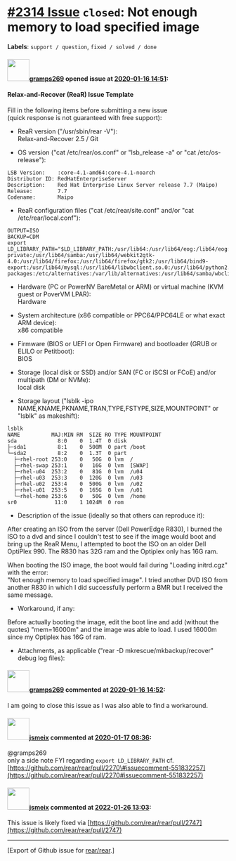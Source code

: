 [\#2314 Issue](https://github.com/rear/rear/issues/2314) `closed`: Not enough memory to load specified image
============================================================================================================

**Labels**: `support / question`, `fixed / solved / done`

#### <img src="https://avatars.githubusercontent.com/u/58610550?u=beec1bb4d39fba15d39d70b2aa5b71ee9f6f4242&v=4" width="50">[gramps269](https://github.com/gramps269) opened issue at [2020-01-16 14:51](https://github.com/rear/rear/issues/2314):

#### Relax-and-Recover (ReaR) Issue Template

Fill in the following items before submitting a new issue  
(quick response is not guaranteed with free support):

-   ReaR version ("/usr/sbin/rear -V"):  
    Relax-and-Recover 2.5 / Git

-   OS version ("cat /etc/rear/os.conf" or "lsb\_release -a" or "cat
    /etc/os-release"):

<!-- -->

    LSB Version:    :core-4.1-amd64:core-4.1-noarch
    Distributor ID: RedHatEnterpriseServer
    Description:    Red Hat Enterprise Linux Server release 7.7 (Maipo)
    Release:        7.7
    Codename:       Maipo

-   ReaR configuration files ("cat /etc/rear/site.conf" and/or "cat
    /etc/rear/local.conf"):

<!-- -->

    OUTPUT=ISO
    BACKUP=CDM
    export LD_LIBRARY_PATH="$LD_LIBRARY_PATH:/usr/lib64:/usr/lib64/eog:/lib64/eog:/usr/lib64/clang-private:/usr/lib64/samba:/usr/lib64/webkit2gtk-4.0:/usr/lib64/firefox:/usr/lib64/firefox/gtk2:/usr/lib64/bind9-export:/usr/lib64/mysql:/usr/lib64/libwbclient.so.0:/usr/lib64/python2.7/site-packages:/etc/alternatives:/var/lib/alternatives:/usr/lib64/samba/wbclient"

-   Hardware (PC or PowerNV BareMetal or ARM) or virtual machine (KVM
    guest or PoverVM LPAR):  
    Hardware

-   System architecture (x86 compatible or PPC64/PPC64LE or what exact
    ARM device):  
    x86 compatible

-   Firmware (BIOS or UEFI or Open Firmware) and bootloader (GRUB or
    ELILO or Petitboot):  
    BIOS

-   Storage (local disk or SSD) and/or SAN (FC or iSCSI or FCoE) and/or
    multipath (DM or NVMe):  
    local disk

-   Storage layout ("lsblk -ipo
    NAME,KNAME,PKNAME,TRAN,TYPE,FSTYPE,SIZE,MOUNTPOINT" or "lsblk" as
    makeshift):

<!-- -->

    lsblk
    NAME          MAJ:MIN RM  SIZE RO TYPE MOUNTPOINT
    sda             8:0    0  1.4T  0 disk
    ├─sda1          8:1    0  500M  0 part /boot
    └─sda2          8:2    0  1.3T  0 part
      ├─rhel-root 253:0    0   50G  0 lvm  /
      ├─rhel-swap 253:1    0   16G  0 lvm  [SWAP]
      ├─rhel-u04  253:2    0   81G  0 lvm  /u04
      ├─rhel-u03  253:3    0  120G  0 lvm  /u03
      ├─rhel-u02  253:4    0  500G  0 lvm  /u02
      ├─rhel-u01  253:5    0  165G  0 lvm  /u01
      └─rhel-home 253:6    0   50G  0 lvm  /home
    sr0            11:0    1 1024M  0 rom

-   Description of the issue (ideally so that others can reproduce it):

After creating an ISO from the server (Dell PowerEdge R830), I burned
the ISO to a dvd and since I couldn't test to see if the image would
boot and bring up the ReaR Menu, I attempted to boot the ISO on an older
Dell OptiPlex 990. The R830 has 32G ram and the Optiplex only has 16G
ram.

When booting the ISO image, the boot would fail during "Loading
initrd.cgz" with the error:  
"Not enough memory to load specified image". I tried another DVD ISO
from another R830 in which I did successfully perform a BMR but I
received the same message.

-   Workaround, if any:

Before actually booting the image, edit the boot line and add (without
the quotes) "mem=16000m" and the image was able to load. I used 16000m
since my Optiplex has 16G of ram.

-   Attachments, as applicable ("rear -D mkrescue/mkbackup/recover"
    debug log files):

#### <img src="https://avatars.githubusercontent.com/u/58610550?u=beec1bb4d39fba15d39d70b2aa5b71ee9f6f4242&v=4" width="50">[gramps269](https://github.com/gramps269) commented at [2020-01-16 14:52](https://github.com/rear/rear/issues/2314#issuecomment-575186931):

I am going to close this issue as I was also able to find a workaround.

#### <img src="https://avatars.githubusercontent.com/u/1788608?u=925fc54e2ce01551392622446ece427f51e2f0ce&v=4" width="50">[jsmeix](https://github.com/jsmeix) commented at [2020-01-17 08:36](https://github.com/rear/rear/issues/2314#issuecomment-575529364):

@gramps269  
only a side note FYI regarding `export LD_LIBRARY_PATH` cf.  
[https://github.com/rear/rear/pull/2270\#issuecomment-551832257](https://github.com/rear/rear/pull/2270#issuecomment-551832257)

#### <img src="https://avatars.githubusercontent.com/u/1788608?u=925fc54e2ce01551392622446ece427f51e2f0ce&v=4" width="50">[jsmeix](https://github.com/jsmeix) commented at [2022-01-26 13:03](https://github.com/rear/rear/issues/2314#issuecomment-1022177275):

This issue is likely fixed via
[https://github.com/rear/rear/pull/2747](https://github.com/rear/rear/pull/2747)

------------------------------------------------------------------------

\[Export of Github issue for
[rear/rear](https://github.com/rear/rear).\]
